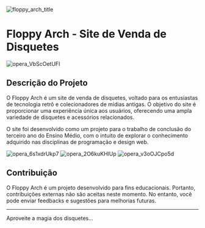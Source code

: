 ![floppy_arch_title](https://github.com/0gudu/Floppy-Arch/assets/89671108/f84c5f24-ceb9-41d4-9eab-02baf498d0fa)

Floppy Arch - Site de Venda de Disquetes
========================================
![opera_VbScOetUFl](https://github.com/0gudu/Floppy-Arch/assets/89671108/f496383a-6d88-4b3f-85e4-88b1d96cdebe)

Descrição do Projeto
--------------------

O Floppy Arch é um site de venda de disquetes, voltado para os entusiastas de tecnologia retrô e colecionadores de mídias antigas. O objetivo do site é proporcionar uma experiência única aos usuários, oferecendo uma ampla variedade de disquetes e acessórios relacionados.

O site foi desenvolvido como um projeto para o trabalho de conclusão do terceiro ano do Ensino Médio, com o intuito de explorar o conhecimento adquirido nas disciplinas de programação e design web.

![opera_6s1xdrUkp7](https://github.com/0gudu/Floppy-Arch/assets/89671108/7c67f1c4-7766-41f8-8825-af4f696f512d)
![opera_2O6kuKHlUp](https://github.com/0gudu/Floppy-Arch/assets/89671108/01701263-46bd-497f-97ee-c30c3aa20636)
![opera_v3oOJCpo5d](https://github.com/0gudu/Floppy-Arch/assets/89671108/fe685391-26ce-466b-921d-50df186501b3)

Contribuição
------------

O Floppy Arch é um projeto desenvolvido para fins educacionais. Portanto, contribuições externas não são aceitas neste momento. No entanto, você pode enviar feedbacks e sugestões para melhorias futuras.

------------
Aproveite a magia dos disquetes...
